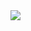 <html>
  <head>
    <title>Tableau Visualization: Portfolio impact from futures market movements</title>
  </head>
  
  <body>
  <div class='tableauPlaceholder' id='viz1552573700561' style='position: relative'><noscript><a href='#'><img alt=' ' src='https:&#47;&#47;public.tableau.com&#47;static&#47;images&#47;4J&#47;4J5PFRJKK&#47;1_rss.png' style='border: none' /></a></noscript><object class='tableauViz'  style='display:none;'><param name='host_url' value='https%3A%2F%2Fpublic.tableau.com%2F' /> <param name='embed_code_version' value='3' /> <param name='path' value='shared&#47;4J5PFRJKK' /> <param name='toolbar' value='yes' /><param name='static_image' value='https:&#47;&#47;public.tableau.com&#47;static&#47;images&#47;4J&#47;4J5PFRJKK&#47;1.png' /> <param name='animate_transition' value='yes' /><param name='display_static_image' value='yes' /><param name='display_spinner' value='yes' /><param name='display_overlay' value='yes' /><param name='display_count' value='yes' /></object></div>                <script type='text/javascript'>                    var divElement = document.getElementById('viz1552573700561');                    var vizElement = divElement.getElementsByTagName('object')[0];                    vizElement.style.width='900px';vizElement.style.height='727px';                    var scriptElement = document.createElement('script');                    scriptElement.src = 'https://public.tableau.com/javascripts/api/viz_v1.js';                    vizElement.parentNode.insertBefore(scriptElement, vizElement);                </script>
  </body>

</html>
